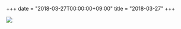 +++
date = "2018-03-27T00:00:00+09:00"
title = "2018-03-27"
+++

<img class="img-fluid" src="/2018-03-27.jpg" />
